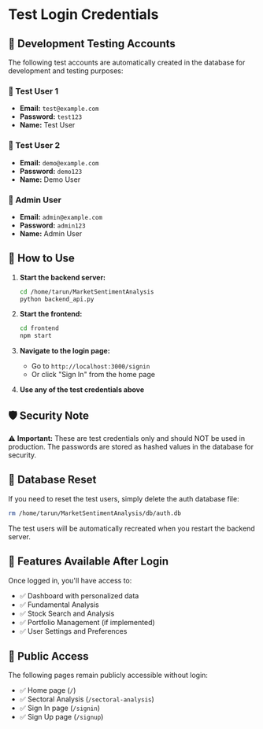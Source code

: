 # Test Login Credentials

## 🚀 Development Testing Accounts

The following test accounts are automatically created in the database for development and testing purposes:

### 📧 Test User 1
- **Email:** `test@example.com`
- **Password:** `test123`
- **Name:** Test User

### 📧 Test User 2
- **Email:** `demo@example.com`
- **Password:** `demo123`
- **Name:** Demo User

### 📧 Admin User
- **Email:** `admin@example.com`
- **Password:** `admin123`
- **Name:** Admin User

## 🔐 How to Use

1. **Start the backend server:**
   ```bash
   cd /home/tarun/MarketSentimentAnalysis
   python backend_api.py
   ```

2. **Start the frontend:**
   ```bash
   cd frontend
   npm start
   ```

3. **Navigate to the login page:**
   - Go to `http://localhost:3000/signin`
   - Or click "Sign In" from the home page

4. **Use any of the test credentials above**

## 🛡️ Security Note

⚠️ **Important:** These are test credentials only and should NOT be used in production. The passwords are stored as hashed values in the database for security.

## 🔄 Database Reset

If you need to reset the test users, simply delete the auth database file:
```bash
rm /home/tarun/MarketSentimentAnalysis/db/auth.db
```

The test users will be automatically recreated when you restart the backend server.

## 🎯 Features Available After Login

Once logged in, you'll have access to:
- ✅ Dashboard with personalized data
- ✅ Fundamental Analysis
- ✅ Stock Search and Analysis
- ✅ Portfolio Management (if implemented)
- ✅ User Settings and Preferences

## 🚫 Public Access

The following pages remain publicly accessible without login:
- ✅ Home page (`/`)
- ✅ Sectoral Analysis (`/sectoral-analysis`)
- ✅ Sign In page (`/signin`)
- ✅ Sign Up page (`/signup`) 